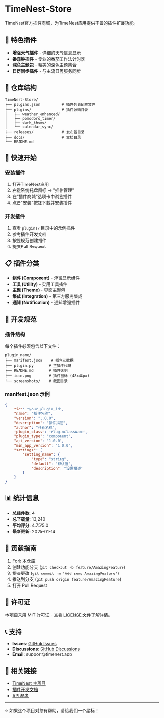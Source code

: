 # TimeNest-Store

TimeNest官方插件商城，为TimeNest应用提供丰富的插件扩展功能。

## 🌟 特色插件

- **增强天气插件** - 详细的天气信息显示
- **番茄钟插件** - 专业的番茄工作法计时器
- **深色主题包** - 精美的深色主题集合
- **日历同步插件** - 与主流日历服务同步

## 📁 仓库结构

```
TimeNest-Store/
├── plugins.json          # 插件列表配置文件
├── plugins/              # 插件源码目录
│   ├── weather_enhanced/
│   ├── pomodoro_timer/
│   ├── dark_theme/
│   └── calendar_sync/
├── releases/             # 发布包目录
├── docs/                 # 文档目录
└── README.md
```

## 🚀 快速开始

### 安装插件

1. 打开TimeNest应用
2. 右键系统托盘图标 → "插件管理"
3. 在"插件商城"选项卡中浏览插件
4. 点击"安装"按钮下载并安装插件

### 开发插件

1. 查看 `plugins/` 目录中的示例插件
2. 参考插件开发文档
3. 按照规范创建插件
4. 提交Pull Request

## 📋 插件分类

- **组件 (Component)** - 浮窗显示组件
- **工具 (Utility)** - 实用工具插件
- **主题 (Theme)** - 界面主题包
- **集成 (Integration)** - 第三方服务集成
- **通知 (Notification)** - 通知增强插件

## 🔧 开发规范

### 插件结构

每个插件必须包含以下文件：

```
plugin_name/
├── manifest.json    # 插件元数据
├── plugin.py       # 主插件代码
├── README.md       # 插件说明
├── icon.png        # 插件图标 (48x48px)
└── screenshots/    # 截图目录
```

### manifest.json 示例

```json
{
    "id": "your_plugin_id",
    "name": "插件名称",
    "version": "1.0.0",
    "description": "插件描述",
    "author": "作者名称",
    "plugin_class": "PluginClassName",
    "plugin_type": "component",
    "api_version": "1.0.0",
    "min_app_version": "1.0.0",
    "settings": {
        "setting_name": {
            "type": "string",
            "default": "默认值",
            "description": "设置描述"
        }
    }
}
```

## 📊 统计信息

- **总插件数**: 4
- **总下载量**: 13,240
- **平均评分**: 4.75/5.0
- **最新更新**: 2025-01-14

## 🤝 贡献指南

1. Fork 本仓库
2. 创建功能分支 (`git checkout -b feature/AmazingFeature`)
3. 提交更改 (`git commit -m 'Add some AmazingFeature'`)
4. 推送到分支 (`git push origin feature/AmazingFeature`)
5. 打开 Pull Request

## 📄 许可证

本项目采用 MIT 许可证 - 查看 [LICENSE](LICENSE) 文件了解详情。

## 📞 支持

- **Issues**: [GitHub Issues](https://github.com/ziyi127/TimeNest-Store/issues)
- **Discussions**: [GitHub Discussions](https://github.com/ziyi127/TimeNest-Store/discussions)
- **Email**: support@timenest.app

## 🔗 相关链接

- [TimeNest 主项目](https://github.com/ziyi127/TimeNest)
- [插件开发文档](docs/plugin-development.md)
- [API 参考](docs/api-reference.md)

---

⭐ 如果这个项目对您有帮助，请给我们一个星标！

